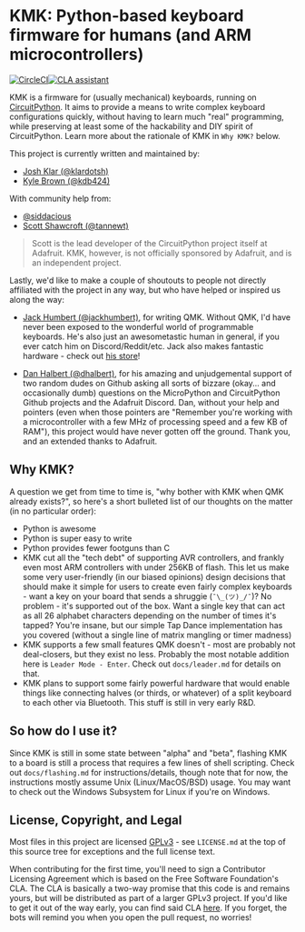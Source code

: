 # KMK: Python-based keyboard firmware for humans (and ARM microcontrollers)

[![CircleCI](https://circleci.com/gh/KMKfw/kmk_firmware/tree/master.svg?style=svg)](https://circleci.com/gh/KMKfw/kmk_firmware/tree/master)[![CLA assistant](https://cla-assistant.io/readme/badge/KMKfw/kmk_firmware)](https://cla-assistant.io/KMKfw/kmk_firmware)

KMK is a firmware for (usually mechanical) keyboards, running on
[CircuitPython](https://github.com/adafruit/circuitpython). It aims to provide a
means to write complex keyboard configurations quickly, without having to learn
much "real" programming, while preserving at least some of the hackability and
DIY spirit of CircuitPython. Learn more about the rationale of KMK in `Why KMK?`
below.

This project is currently written and maintained by:

- [Josh Klar (@klardotsh)](https://github.com/klardotsh)
- [Kyle Brown (@kdb424)](https://github.com/kdb424)

With community help from:

- [@siddacious](https://github.com/siddacious)
- [Scott Shawcroft (@tannewt)](https://github.com/tannewt)

> Scott is the lead developer of the CircuitPython project itself at Adafruit.
> KMK, however, is not officially sponsored by Adafruit, and is an independent
> project.

Lastly, we'd like to make a couple of shoutouts to people not directly
affiliated with the project in any way, but who have helped or inspired us along
the way:

- [Jack Humbert (@jackhumbert)](https://jackhumbert.com/), for writing QMK.
  Without QMK, I'd have never been exposed to the wonderful world of
  programmable keyboards. He's also just an awesometastic human in general, if
  you ever catch him on Discord/Reddit/etc. Jack also makes fantastic hardware -
  check out [his store](https://olkb.com)!

- [Dan Halbert (@dhalbert)](https://danhalbert.org/), for his amazing and
  unjudgemental support of two random dudes on Github asking all sorts of
  bizzare (okay...  and occasionally dumb) questions on the MicroPython and
  CircuitPython Github projects and the Adafruit Discord. Dan, without your help
  and pointers (even when those pointers are "Remember you're working with a
  microcontroller with a few MHz of processing speed and a few KB of RAM"), this
  project would have never gotten off the ground. Thank you, and an extended
  thanks to Adafruit.

## Why KMK?

A question we get from time to time is, "why bother with KMK when QMK already
exists?", so here's a short bulleted list of our thoughts on the matter (in no
particular order):

- Python is awesome
- Python is super easy to write
- Python provides fewer footguns than C
- KMK cut all the "tech debt" of supporting AVR controllers, and frankly even
  most ARM controllers with under 256KB of flash. This let us make some very
  user-friendly (in our biased opinions) design decisions that should make it
  simple for users to create even fairly complex keyboards - want a key on your
  board that sends a shruggie (`¯\_(ツ)_/¯`)? No problem - it's supported out of
  the box. Want a single key that can act as all 26 alphabet characters
  depending on the number of times it's tapped? You're insane, but our simple
  Tap Dance implementation has you covered (without a single line of matrix
  mangling or timer madness)
- KMK supports a few small features QMK doesn't - most are probably not
  deal-closers, but they exist no less. Probably the most notable addition here
  is `Leader Mode - Enter`. Check out `docs/leader.md` for details on that.
- KMK plans to support some fairly powerful hardware that would enable things
  like connecting halves (or thirds, or whatever) of a split keyboard to each
  other via Bluetooth. This stuff is still in very early R&D.

## So how do I use it?

Since KMK is still in some state between "alpha" and "beta", flashing KMK to a
board is still a process that requires a few lines of shell scripting. Check out
`docs/flashing.md` for instructions/details, though note that for now, the
instructions mostly assume Unix (Linux/MacOS/BSD) usage. You may want to check
out the Windows Subsystem for Linux if you're on Windows.

## License, Copyright, and Legal

Most files in this project are licensed
[GPLv3](https://tldrlegal.com/license/gnu-general-public-license-v3-(gpl-3)) -
see `LICENSE.md` at the top of this source tree for exceptions and the full
license text.

When contributing for the first time, you'll need to sign a Contributor
Licensing Agreement which is based on the Free Software Foundation's CLA. The
CLA is basically a two-way promise that this code is and remains yours, but will
be distributed as part of a larger GPLv3 project. If you'd like to get it out of
the way early, you can find said CLA [here](
https://cla-assistant.io/kmkfw/kmk_firmware). If you forget, the bots will
remind you when you open the pull request, no worries!
